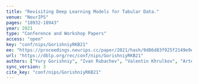 ```yaml
---
title: "Revisiting Deep Learning Models for Tabular Data."
venue: "NeurIPS"
pages: "18932-18943"
year: 2021
type: "Conference and Workshop Papers"
access: "open"
key: "conf/nips/GorishniyRKB21"
ee: "https://proceedings.neurips.cc/paper/2021/hash/9d86d83f925f2149e9edb0ac3b49229c-Abstract.html"
url: "https://dblp.org/rec/conf/nips/GorishniyRKB21"
authors: ["Yury Gorishniy", "Ivan Rubachev", "Valentin Khrulkov", "Artem Babenko"]
sync_version: 3
cite_key: "conf/nips/GorishniyRKB21"
---
```

